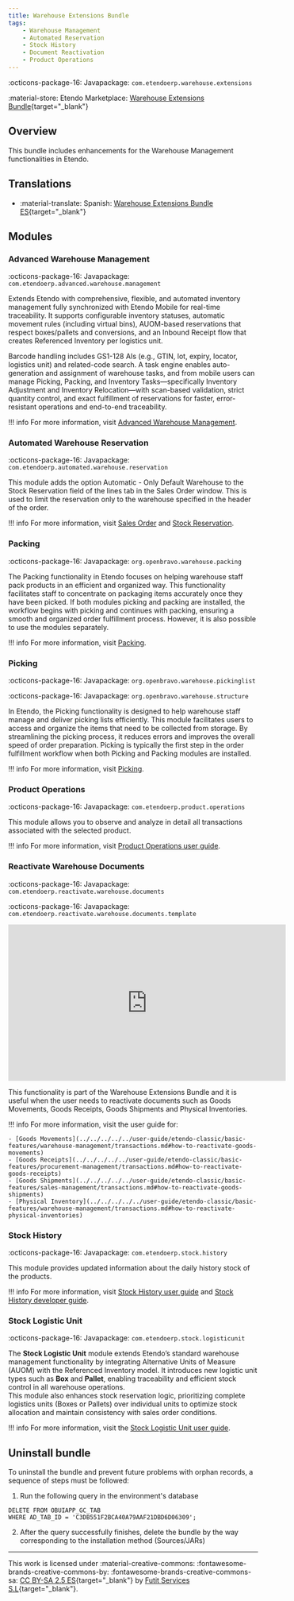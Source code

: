 ```yaml
---
title: Warehouse Extensions Bundle
tags:
    - Warehouse Management
    - Automated Reservation
    - Stock History
    - Document Reactivation
    - Product Operations
---
```

:octicons-package-16: Javapackage: `com.etendoerp.warehouse.extensions`

:material-store: Etendo Marketplace:  [Warehouse Extensions Bundle](https://marketplace.etendo.cloud/#/product-details?module=EFDA39668E2E4DF2824FFF0A905E6A95){target="_blank"}

## Overview
This bundle includes enhancements for the Warehouse Management functionalities in Etendo.

## Translations

-  :material-translate: Spanish: [Warehouse Extensions Bundle ES](https://marketplace.etendo.cloud/?#/product-details?module=BAE67A5B5BC4496D9B1CA002BBCDC80E){target="_blank"}

## Modules

### Advanced Warehouse Management

:octicons-package-16: Javapackage: `com.etendoerp.advanced.warehouse.management`

Extends Etendo with comprehensive, flexible, and automated inventory management fully synchronized with Etendo Mobile for real-time traceability. It supports configurable inventory statuses, automatic movement rules (including virtual bins), AUOM-based reservations that respect boxes/pallets and conversions, and an Inbound Receipt flow that creates Referenced Inventory per logistics unit.  

Barcode handling includes GS1-128 AIs (e.g., GTIN, lot, expiry, locator, logistics unit) and related-code search. A task engine enables auto-generation and assignment of warehouse tasks, and from mobile users can manage Picking, Packing, and Inventory Tasks—specifically Inventory Adjustment and Inventory Relocation—with scan-based validation, strict quantity control, and exact fulfillment of reservations for faster, error-resistant operations and end-to-end traceability.  

!!! info
    For more information, visit [Advanced Warehouse Management](./advanced-warehouse-management.md).

### Automated Warehouse Reservation

:octicons-package-16: Javapackage: `com.etendoerp.automated.warehouse.reservation`

This module adds the option Automatic - Only Default Warehouse to the Stock Reservation field of the lines tab in the Sales Order window. This is used to limit the reservation only to the warehouse specified in the header of the order.

!!! info
    For more information, visit [Sales Order](../../../basic-features/sales-management/transactions.md#stock-reservations) and [Stock Reservation](../../../basic-features/warehouse-management/transactions.md#stock-reservation).

### Packing 

:octicons-package-16: Javapackage: `org.openbravo.warehouse.packing`

The Packing functionality in Etendo focuses on helping warehouse staff pack products in an efficient and organized way. This functionality facilitates staff to concentrate on packaging items accurately once they have been picked. 
If both modules picking and packing are installed, the workflow begins with picking and continues with packing, ensuring a smooth and organized order fulfillment process. However, it is also possible to use the modules separately.

!!! info
    For more information, visit [Packing](packing.md). 

### Picking 

:octicons-package-16: Javapackage: `org.openbravo.warehouse.pickinglist`

:octicons-package-16: Javapackage: `org.openbravo.warehouse.structure`

In Etendo, the Picking functionality is designed to help warehouse staff manage and deliver picking lists efficiently. This module facilitates users to access and organize the items that need to be collected from storage. By streamlining the picking process, it reduces errors and improves the overall speed of order preparation. Picking is typically the first step in the order fulfillment workflow when both Picking and Packing modules are installed.

!!! info
    For more information, visit [Picking](picking.md).

### Product Operations

:octicons-package-16: Javapackage: `com.etendoerp.product.operations`

This module allows you to observe and analyze in detail all transactions associated with the selected product. 

!!! info
    For more information, visit [Product Operations user guide](../../../basic-features/warehouse-management/analysis-tools.md/#product-operations).


### Reactivate Warehouse Documents

:octicons-package-16: Javapackage: `com.etendoerp.reactivate.warehouse.documents`

:octicons-package-16: Javapackage: `com.etendoerp.reactivate.warehouse.documents.template`

<iframe width="560" height="315" src="https://www.youtube.com/embed/ghH3tBjoN9c" title="YouTube video player" frameborder="0" allow="accelerometer; autoplay; clipboard-write; encrypted-media; gyroscope; picture-in-picture; web-share" allowfullscreen></iframe>

This functionality is part of the Warehouse Extensions Bundle and it is useful when the user needs to reactivate documents such as Goods Movements, Goods Receipts, Goods Shipments and Physical Inventories. 

!!! info
    For more information, visit the user guide for:

    - [Goods Movements](../../../../../user-guide/etendo-classic/basic-features/warehouse-management/transactions.md#how-to-reactivate-goods-movements)
    - [Goods Receipts](../../../../../user-guide/etendo-classic/basic-features/procurement-management/transactions.md#how-to-reactivate-goods-receipts)
    - [Goods Shipments](../../../../../user-guide/etendo-classic/basic-features/sales-management/transactions.md#how-to-reactivate-goods-shipments)
    - [Physical Inventory](../../../../../user-guide/etendo-classic/basic-features/warehouse-management/transactions.md#how-to-reactivate-physical-inventories)

### Stock History

:octicons-package-16: Javapackage: `com.etendoerp.stock.history`

This module provides updated information about the daily history stock of the products. 

!!! info
    For more information, visit [Stock History user guide](../../../../../user-guide/etendo-classic/basic-features/warehouse-management/analysis-tools.md#stock-history) and [Stock History developer guide](../../../../../developer-guide/etendo-classic/bundles/warehouse-extensions-bundle.md#stock-history).

### Stock Logistic Unit

:octicons-package-16: Javapackage: `com.etendoerp.stock.logisticunit`

The **Stock Logistic Unit** module extends Etendo’s standard warehouse management functionality by integrating Alternative Units of Measure (AUOM) with the Referenced Inventory model. It introduces new logistic unit types such as **Box** and **Pallet**, enabling traceability and efficient stock control in all warehouse operations.  
This module also enhances stock reservation logic, prioritizing complete logistics units (Boxes or Pallets) over individual units to optimize stock allocation and maintain consistency with sales order conditions.  

!!! info
    For more information, visit the [Stock Logistic Unit user guide](./stock-logistic-unit.md).


## Uninstall bundle

To uninstall the bundle and prevent future problems with orphan records, a sequence of steps must be followed:

1. Run the following query in the environment's database
```
DELETE FROM OBUIAPP_GC_TAB 
WHERE AD_TAB_ID = 'C3DB551F2BCA40A79AAF21DBD6D06309';
```

2. After the query successfully finishes, delete the bundle by the way corresponding to the installation method (Sources/JARs)

---
This work is licensed under :material-creative-commons: :fontawesome-brands-creative-commons-by: :fontawesome-brands-creative-commons-sa: [ CC BY-SA 2.5 ES](https://creativecommons.org/licenses/by-sa/2.5/es/){target="_blank"} by [Futit Services S.L](https://etendo.software){target="_blank"}.